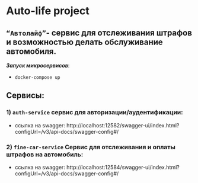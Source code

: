 # Auto-life project

## `“Автолайф”`- сервис для отслеживания штрафов и возможностью делать обслуживание автомобиля.

_**Запуск микросервисов**_: 
+ `docker-compose up`

## Сервисы:
### 1) `auth-service` сервис для авторизации/аудентификации:
+ ссылка на swagger: http://localhost:12582/swagger-ui/index.html?configUrl=/v3/api-docs/swagger-config#/
### 2) `fine-car-service` Сервис для отслеживания и оплаты штрафов на автомобиль:
+ ссылка на swagger: http://localhost:12584/swagger-ui/index.html?configUrl=/v3/api-docs/swagger-config#/